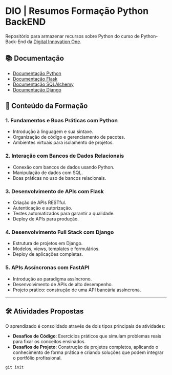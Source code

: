 # DIO | Resumos Formação Python BackEND

Repositório para armazenar recursos sobre Python
do curso de Python-Back-End da [Digital Innovation One](https://www.dio.me/).

## 📚 Documentação
- [Documentação Python](https://docs.python.org/pt-br/3/)
- [Documentação Flask]([https://docs.github.com](https://docs.python.org/pt-br/3/))
- [Documentação SQLAlchemy](https://docs.sqlalchemy.org/en/20/)
- [Documentação Django](https://www.djangoproject.com/)

## 🚀 Conteúdo da Formação

### 1. **Fundamentos e Boas Práticas com Python**
   - Introdução à linguagem e sua sintaxe.
   - Organização de código e gerenciamento de pacotes.
   - Ambientes virtuais para isolamento de projetos.

### 2. **Interação com Bancos de Dados Relacionais**
   - Conexão com bancos de dados usando Python.
   - Manipulação de dados com SQL.
   - Boas práticas no uso de bancos relacionais.

### 3. **Desenvolvimento de APIs com Flask**
   - Criação de APIs RESTful.
   - Autenticação e autorização.
   - Testes automatizados para garantir a qualidade.
   - Deploy de APIs para produção.

### 4. **Desenvolvimento Full Stack com Django**
   - Estrutura de projetos em Django.
   - Modelos, views, templates e formulários.
   - Deploy de aplicações completas.

### 5. **APIs Assíncronas com FastAPI**
   - Introdução ao paradigma assíncrono.
   - Desenvolvimento de APIs de alto desempenho.
   - Projeto prático: construção de uma API bancária assíncrona.
---

## 🛠️ Atividades Propostas
O aprendizado é consolidado através de dois tipos principais de atividades:
- **Desafios de Código**: Exercícios práticos que simulam problemas reais para fixar os conceitos ensinados.
- **Desafios de Projeto**: Construção de projetos completos, aplicando o conhecimento de forma prática e criando soluções que podem integrar o portfólio profissional.

```
git init
```
